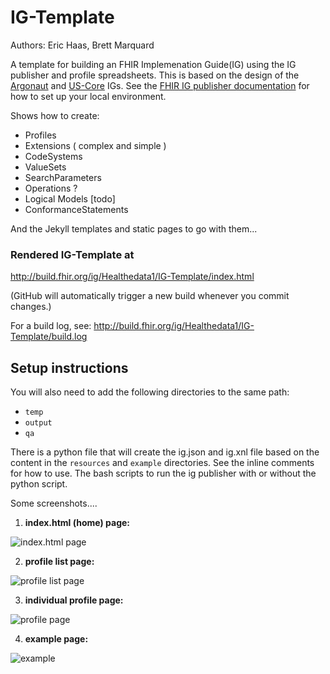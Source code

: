 # IG-Template  
Authors:  Eric Haas, Brett Marquard

A template for building an FHIR Implemenation Guide(IG) using the IG publisher and profile spreadsheets.  This is based on the design of the [Argonaut](http://www.fhir.org/guides/argonaut/r2/) and [US-Core](http://hl7.org/fhir/us/core/) IGs.    See the [FHIR IG publisher documentation](http://wiki.hl7.org/index.php?title=IG_Publisher_Documentation)  for how to set up your local environment. 

Shows how to create:

- Profiles
- Extensions ( complex and simple )
- CodeSystems
- ValueSets
- SearchParameters
- Operations ?
- Logical Models [todo]
- ConformanceStatements

And the Jekyll templates and static pages to go with them...



### Rendered IG-Template at

http://build.fhir.org/ig/Healthedata1/IG-Template/index.html

(GitHub will automatically trigger a new build whenever you commit changes.)

For a build log, see: http://build.fhir.org/ig/Healthedata1/IG-Template/build.log

## Setup instructions

You will also need to add the following directories to the same path:

- `temp`
- `output`
- `qa`

There is a python file that will create the ig.json and ig.xnl file based on the content in the `resources` and `example` directories.  See the inline comments for how to use.  The bash scripts to run the ig publisher with or without the python script.  

Some screenshots....

1. **index.html (home) page:**

![index.html page](ss1.png)

2. **profile list page:**

![profile list page](ss2.png)

3. **individual profile page:**

![profile page](ss3.png)

4. **example page:**

![example](ss4.png)














